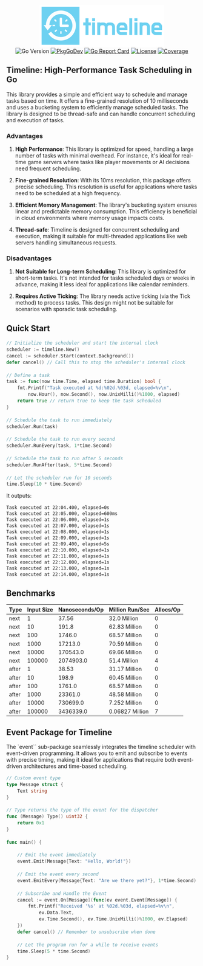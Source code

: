 <p align="center">
<img width="330" height="110" src=".github/logo.png" border="0" alt="kelindar/timeline">
<br>
<img src="https://img.shields.io/github/go-mod/go-version/kelindar/timeline" alt="Go Version">
<a href="https://pkg.go.dev/github.com/kelindar/timeline"><img src="https://pkg.go.dev/badge/github.com/kelindar/timeline" alt="PkgGoDev"></a>
<a href="https://goreportcard.com/report/github.com/kelindar/timeline"><img src="https://goreportcard.com/badge/github.com/kelindar/timeline" alt="Go Report Card"></a>
<a href="https://opensource.org/licenses/MIT"><img src="https://img.shields.io/badge/License-MIT-blue.svg" alt="License"></a>
<a href="https://coveralls.io/github/kelindar/timeline"><img src="https://coveralls.io/repos/github/kelindar/timeline/badge.svg" alt="Coverage"></a>
</p>

## Timeline: High-Performance Task Scheduling in Go

This library provides a simple and efficient way to schedule and manage tasks based on time. It offers a fine-grained resolution of 10 milliseconds and uses a bucketing system to efficiently manage scheduled tasks. The library is designed to be thread-safe and can handle concurrent scheduling and execution of tasks.

### Advantages

1. **High Performance**: This library is optimized for speed, handling a large number of tasks with minimal overhead. For instance, it's ideal for real-time game servers where tasks like player movements or AI decisions need frequent scheduling.

2. **Fine-grained Resolution**: With its 10ms resolution, this package offers precise scheduling. This resolution is useful for applications where tasks need to be scheduled at a high frequency.

3. **Efficient Memory Management**: The library's bucketing system ensures linear and predictable memory consumption. This efficiency is beneficial in cloud environments where memory usage impacts costs.

4. **Thread-safe**: Timeline is designed for concurrent scheduling and execution, making it suitable for multi-threaded applications like web servers handling simultaneous requests.

### Disadvantages

1. **Not Suitable for Long-term Scheduling**: This library is optimized for short-term tasks. It's not intended for tasks scheduled days or weeks in advance, making it less ideal for applications like calendar reminders.

2. **Requires Active Ticking**: The library needs active ticking (via the Tick method) to process tasks. This design might not be suitable for scenarios with sporadic task scheduling.

## Quick Start

```go
// Initialize the scheduler and start the internal clock
scheduler := timeline.New()
cancel := scheduler.Start(context.Background())
defer cancel() // Call this to stop the scheduler's internal clock

// Define a task
task := func(now time.Time, elapsed time.Duration) bool {
    fmt.Printf("Task executed at %d:%02d.%03d, elapsed=%v\n",
        now.Hour(), now.Second(), now.UnixMilli()%1000, elapsed)
    return true // return true to keep the task scheduled
}

// Schedule the task to run immediately
scheduler.Run(task)

// Schedule the task to run every second
scheduler.RunEvery(task, 1*time.Second)

// Schedule the task to run after 5 seconds
scheduler.RunAfter(task, 5*time.Second)

// Let the scheduler run for 10 seconds
time.Sleep(10 * time.Second)
```

It outputs:

```
Task executed at 22:04.400, elapsed=0s
Task executed at 22:05.000, elapsed=600ms
Task executed at 22:06.000, elapsed=1s
Task executed at 22:07.000, elapsed=1s
Task executed at 22:08.000, elapsed=1s
Task executed at 22:09.000, elapsed=1s
Task executed at 22:09.400, elapsed=5s
Task executed at 22:10.000, elapsed=1s
Task executed at 22:11.000, elapsed=1s
Task executed at 22:12.000, elapsed=1s
Task executed at 22:13.000, elapsed=1s
Task executed at 22:14.000, elapsed=1s
```

## Benchmarks

| Type  | Input Size | Nanoseconds/Op | Million Run/Sec | Allocs/Op |
| ----- | ---------- | -------------- | --------------- | --------- |
| next  | 1          | 37.56          | 32.0 Million    | 0         |
| next  | 10         | 191.8          | 62.83 Million   | 0         |
| next  | 100        | 1746.0         | 68.57 Million   | 0         |
| next  | 1000       | 17213.0        | 70.59 Million   | 0         |
| next  | 10000      | 170543.0       | 69.66 Million   | 0         |
| next  | 100000     | 2074903.0      | 51.4 Million    | 4         |
| after | 1          | 38.53          | 31.17 Million   | 0         |
| after | 10         | 198.9          | 60.45 Million   | 0         |
| after | 100        | 1761.0         | 68.57 Million   | 0         |
| after | 1000       | 23361.0        | 48.58 Million   | 0         |
| after | 10000      | 730699.0       | 7.252 Million   | 0         |
| after | 100000     | 3436339.0      | 0.06827 Million | 7         |

## Event Package for Timeline

The `event`` sub-package seamlessly integrates the timeline scheduler with event-driven programming. It allows you to emit and subscribe to events with precise timing, making it ideal for applications that require both event-driven architectures and time-based scheduling.

```go
// Custom event type
type Message struct {
	Text string
}

// Type returns the type of the event for the dispatcher
func (Message) Type() uint32 {
	return 0x1
}

func main() {

	// Emit the event immediately
	event.Emit(Message{Text: "Hello, World!"})

	// Emit the event every second
	event.EmitEvery(Message{Text: "Are we there yet?"}, 1*time.Second)

	// Subscribe and Handle the Event
	cancel := event.On[Message](func(ev event.Event[Message]) {
		fmt.Printf("Received '%s' at %02d.%03d, elapsed=%v\n",
			ev.Data.Text,
			ev.Time.Second(), ev.Time.UnixMilli()%1000, ev.Elapsed)
	})
	defer cancel() // Remember to unsubscribe when done

	// Let the program run for a while to receive events
	time.Sleep(5 * time.Second)
}
```
